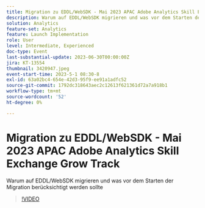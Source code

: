 ```yaml
---
title: Migration zu EDDL/WebSDK - Mai 2023 APAC Adobe Analytics Skill Exchange Grow Track
description: Warum auf EDDL/WebSDK migrieren und was vor dem Starten der Migration berücksichtigt werden sollte
solution: Analytics
feature-set: Analytics
feature: Launch Implementation
role: User
level: Intermediate, Experienced
doc-type: Event
last-substantial-update: 2023-06-30T00:00:00Z
jira: KT-13554
thumbnail: 3420947.jpeg
event-start-time: 2023-5-1 08:30-8
exl-id: 63a02bc4-654e-42d3-95f9-ee91a1adfc52
source-git-commit: 1792dc318643aec2c12613f621361d72a7a918b1
workflow-type: tm+mt
source-wordcount: '52'
ht-degree: 0%

---
```


# Migration zu EDDL/WebSDK - Mai 2023 APAC Adobe Analytics Skill Exchange Grow Track

Warum auf EDDL/WebSDK migrieren und was vor dem Starten der Migration berücksichtigt werden sollte

>[!VIDEO](https://video.tv.adobe.com/v/3420947/?learn=on)
